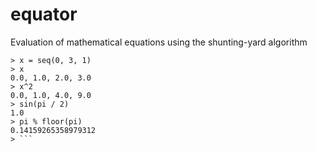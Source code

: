 # equator

Evaluation of mathematical equations using the shunting-yard algorithm

```text
> x = seq(0, 3, 1)
> x
0.0, 1.0, 2.0, 3.0
> x^2
0.0, 1.0, 4.0, 9.0
> sin(pi / 2)
1.0
> pi % floor(pi)
0.14159265358979312
> ```
